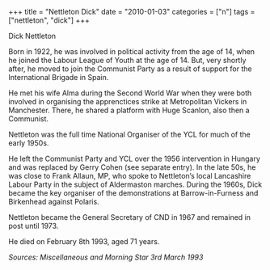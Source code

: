 +++
title = "Nettleton Dick"
date = "2010-01-03"
categories = ["n"]
tags = ["nettleton", "dick"]
+++

Dick Nettleton

Born in 1922, he was involved in political activity from the age of 14, when he joined the Labour League of Youth at the age of 14. But, very shortly after, he moved to join the Communist Party as a result of support for the International Brigade in Spain.

He met his wife Alma during the Second World War when they were both involved in organising the apprenctices strike at Metropolitan Vickers in Manchester. There, he shared a platform with Huge Scanlon, also then a Communist.

Nettleton was the full time National Organiser of the YCL for much of the early 1950s.

He left the Communist Party and YCL over the 1956 intervention in Hungary and was replaced by Gerry Cohen (see separate entry). In the late 50s, he was close to Frank Allaun, MP, who spoke to Nettleton’s local Lancashire Labour Party in the subject of Aldermaston marches. During the 1960s, Dick became the key organiser of the demonstrations at Barrow-in-Furness and Birkenhead against Polaris.  

Nettleton became the General Secretary of CND in 1967 and remained in post until 1973.

He died on February 8th 1993, aged 71 years.

_Sources: Miscellaneous and Morning Star 3rd March 1993_
